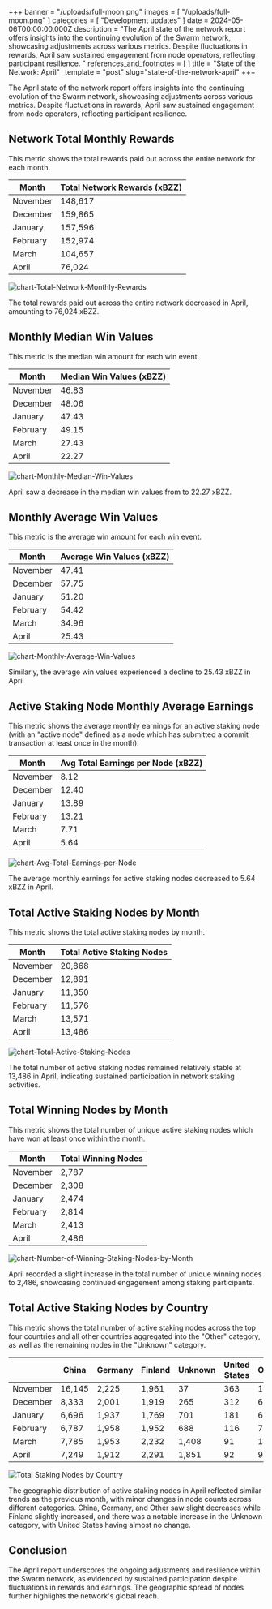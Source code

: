 +++
banner = "/uploads/full-moon.png"
images = [ "/uploads/full-moon.png" ]
categories = [ "Development updates" ]
date = 2024-05-06T00:00:00.000Z
description = "The April state of the network report offers insights into the continuing evolution of the Swarm network, showcasing adjustments across various metrics. Despite fluctuations in rewards, April saw sustained engagement from node operators, reflecting participant resilience. "
references_and_footnotes = [ ]
title = "State of the Network: April"
_template = "post"
slug="state-of-the-network-april"
+++

The April state of the network report offers insights into the continuing evolution of the Swarm network, showcasing adjustments across various metrics. Despite fluctuations in rewards, April saw sustained engagement from node operators, reflecting participant resilience. 

## Network Total Monthly Rewards

This metric shows the total rewards paid out across the entire network for each month.

| Month     | Total Network Rewards (xBZZ) |
|-----------|------------------------------|
| November  | 148,617                      |
| December  | 159,865                      |
| January   | 157,596                      |
| February  | 152,974                      |
| March     | 104,657                      |
| April     | 76,024                       |

![chart-Total-Network-Monthly-Rewards](/uploads/chart-Total-Network-Monthly-Rewards-April.png)

The total rewards paid out across the entire network decreased in April, amounting to 76,024 xBZZ. 

## Monthly Median Win Values
This metric is the median win amount for each win event.

| Month     | Median Win Values (xBZZ) |
|-----------|---------------------------|
| November  | 46.83                     |
| December  | 48.06                     |
| January   | 47.43                     |
| February  | 49.15                     |
| March     | 27.43                     |
| April     | 22.27                     |

![chart-Monthly-Median-Win-Values](/uploads/chart-Monthly-Median-Win-Values-April.png)

April saw a decrease in the median win values from to 22.27 xBZZ.


## Monthly Average Win Values
This metric is the average win amount for each win event.

| Month     | Average Win Values (xBZZ)  |
|-----------|----------------------------|
| November  | 47.41                      |
| December  | 57.75                      |
| January   | 51.20                      |
| February  | 54.42                      |
| March     | 34.96                      |
| April     | 25.43                      |

![chart-Monthly-Average-Win-Values](/uploads/chart-Monthly-Average-Win-Values-April.png)

Similarly, the average win values experienced a decline to 25.43 xBZZ in April

## Active Staking Node Monthly Average Earnings

This metric shows the average monthly earnings for an active staking node (with an "active node" defined as a node which has submitted a commit transaction at least once in the month).

| Month     | Avg Total Earnings per Node (xBZZ) |
|-----------|------------------------------------|
| November  | 8.12                               |
| December  | 12.40                              |
| January   | 13.89                              |
| February  | 13.21                              |
| March     | 7.71                               |
| April     | 5.64                               |

![chart-Avg-Total-Earnings-per-Node](/uploads/chart-Avg-Total-Earnings-per-Node-April.png)

The average monthly earnings for active staking nodes decreased to 5.64 xBZZ in April.

## Total Active Staking Nodes by Month

This metric shows the total active staking nodes by month. 

| Month     | Total Active Staking Nodes |
|-----------|----------------------------|
| November  | 20,868                     |
| December  | 12,891                     |
| January   | 11,350                     |
| February  | 11,576                     |
| March     | 13,571                     |
| April     | 13,486                     |


![chart-Total-Active-Staking-Nodes](/uploads/chart-Total-Active-Staking-Nodes-April.png)

The total number of active staking nodes remained relatively stable at 13,486 in April, indicating sustained participation in network staking activities.

## Total Winning Nodes by Month

This metric shows the total number of unique active staking nodes which have won at least once within the month.

| Month     | Total Winning Nodes  |
|-----------|----------------------|
| November  | 2,787                |
| December  | 2,308                |
| January   | 2,474                |
| February  | 2,814                |
| March     | 2,413                |
| April     | 2,486               |

![chart-Number-of-Winning-Staking-Nodes-by-Month](/uploads/chart-Number-of-Winning-Staking-Nodes-by-Month-April.png)

April recorded a slight increase in the total number of unique winning nodes to 2,486, showcasing continued engagement among staking participants.

## Total Active Staking Nodes by Country

This metric shows the total number of active staking nodes across the top four countries and all other countries aggregated into the "Other" category, as well as the remaining nodes in the "Unknown" category.
 

|               | China  | Germany | Finland | Unknown | United States | Other |
|---------------|--------|---------|---------|---------|---------------|-------|
| November      | 16,145 | 2,225   | 1,961   | 37      | 363           | 137   |
| December      | 8,333  | 2,001   | 1,919   | 265     | 312           | 61    |
| January       | 6,696  | 1,937   | 1,769   | 701     | 181           | 66    |
| February      | 6,787  | 1,958   | 1,952   | 688     | 116           | 75    |
| March         | 7,785  | 1,953   | 2,232   | 1,408   | 91            | 102   |
| April         | 7,249 |  1,912   | 2,291   | 1,851   | 92            | 91    |

![Total Staking Nodes by Country](/uploads/Total-Active-Staking-Nodes-by-Country-April.png)

The geographic distribution of active staking nodes in April reflected similar trends as the previous month, with minor changes in node counts across different categories. China, Germany, and Other saw slight decreases while Finland slightly increased, and there was a notable increase in the Unknown category, with United States having almost no change.

## Conclusion

The April report underscores the ongoing adjustments and resilience within the Swarm network, as evidenced by sustained participation despite fluctuations in rewards and earnings. The geographic spread of nodes further highlights the network's global reach. 
